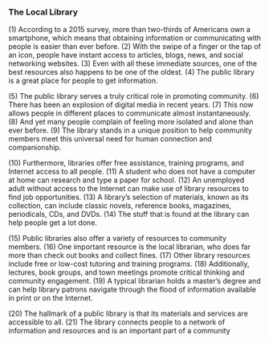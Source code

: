---
---

### The Local Library

(1) According to a 2015 survey, more than two-thirds of Americans own a smartphone, which means that
obtaining information or communicating with people is easier than ever before. (2) With the swipe of a
finger or the tap of an icon, people have instant access to articles, blogs, news, and social networking
websites. (3) Even with all these immediate sources, one of the best resources also happens to be one of
the oldest. (4) The public library is a great place for people to get information.

(5) The public library serves a truly critical role in promoting community. (6) There has been an
explosion of digital media in recent years. (7) This now allows people in different places to communicate
almost instantaneously. (8) And yet many people complain of feeling more isolated and alone than ever
before. (9) The library stands in a unique position to help community members meet this universal need
for human connection and companionship.

(10) Furthermore, libraries offer free assistance, training programs, and Internet access to all people.
(11) A student who does not have a computer at home can research and type a paper for school. (12) An
unemployed adult without access to the Internet can make use of library resources to find job
opportunities. (13) A library’s selection of materials, known as its collection, can include classic novels,
reference books, magazines, periodicals, CDs, and DVDs. (14) The stuff that is found at the library can
help people get a lot done.

(15) Public libraries also offer a variety of resources to community members. (16) One important
resource is the local librarian, who does far more than check out books and collect fines. (17) Other
library resources include free or low-cost tutoring and training programs. (18) Additionally, lectures,
book groups, and town meetings promote critical thinking and community engagement. (19) A typical
librarian holds a master’s degree and can help library patrons navigate through the flood of information
available in print or on the Internet.

(20) The hallmark of a public library is that its materials and services are accessible to all. (21) The
library connects people to a network of information and resources and is an important part of a
community
